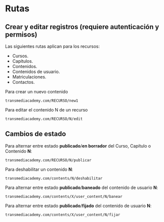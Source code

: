 # Rutas

## Crear y editar registros (requiere autenticación y permisos)
Las siguientes rutas aplican para los recursos:
- Cursos.
- Capítulos.
- Contenidos.
- Contenidos de usuario.
- Matriculaciones.
- Contactos.

Para crear un nuevo contenido
```
transmediacademy.com/RECURSO/new1
```
Para editar el contenido N de un recurso
```
transmediacademy.com/RECURSO/N/edit
```

## Cambios de estado

Para alternar entre estado __publicado__/__en borrador__ del Curso, Capítulo o Contenido __N__:
```
transmediacademy.com/RECURSO/N/publicar
```
Para deshabilitar un contenido __N__:
```
transmediacademy.com/contents/N/deshabilitar
```
Para alternar entre estado __publicado__/__baneado__ del contenido de usuario __N__:
```
transmediacademy.com/contents/X/user_content/N/banear
```

Para alternar entre estado __publicado__/__fijado__ del contenido de usuario __N__:
```
transmediacademy.com/contents/X/user_content/N/fijar
```